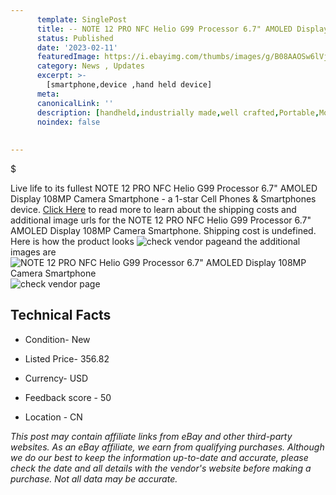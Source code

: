 ```yaml
---
      template: SinglePost
      title: -- NOTE 12 PRO NFC Helio G99 Processor 6.7" AMOLED Display 108MP Camera Smartphone
      status: Published
      date: '2023-02-11'
      featuredImage: https://i.ebayimg.com/thumbs/images/g/B08AAOSw6lVjTry2/s-l225.jpg
      category: News , Updates
      excerpt: >-
        [smartphone,device ,hand held device]
      meta:
      canonicalLink: ''
      description: [handheld,industrially made,well crafted,Portable,Mobile,Compact,Convenient,Lightweight,Maneuverable,Man-portable,Miniature,Carriable,Hand-held,Light,Holdable,Transportable,Mobile device,Pocket-sized,On-the-go,Wireless,Cordless,Compact size,Convenient size, smartphone,device ,hand held device]
      noindex: false
      
        
---
```

$

Live life to its fullest NOTE 12 PRO NFC Helio G99 Processor 6.7" AMOLED Display 108MP Camera Smartphone - a 1-star Cell Phones & Smartphones device. [Click Here](https://www.ebay.com/itm/295284803963?hash=item44c058897b%3Ag%3AB08AAOSw6lVjTry2&mkevt=1&mkcid=1&mkrid=711-53200-19255-0&campid=%253CePNCampaignId%253E&customid=%253CreferenceId%253E&toolid=10049) to read more to learn about the shipping costs and additional image urls for the NOTE 12 PRO NFC Helio G99 Processor 6.7" AMOLED Display 108MP Camera Smartphone. Shipping cost is undefined. Here is how the product looks ![check vendor page](https://i.ebayimg.com/thumbs/images/g/B08AAOSw6lVjTry2/s-l225.jpg)and the additional images are![NOTE 12 PRO NFC Helio G99 Processor 6.7" AMOLED Display 108MP Camera Smartphone](https://i.ebayimg.com/images/g/B08AAOSw6lVjTry2/s-l500.jpg)![check vendor page](https://origin-galleryplus.ebayimg.com/ws/web/295284803963_2_0_1/225x225.jpg,https://origin-galleryplus.ebayimg.com/ws/web/295284803963_3_0_1/225x225.jpg,https://origin-galleryplus.ebayimg.com/ws/web/295284803963_4_0_1/225x225.jpg,https://origin-galleryplus.ebayimg.com/ws/web/295284803963_5_0_1/225x225.jpg,https://origin-galleryplus.ebayimg.com/ws/web/295284803963_6_0_1/225x225.jpg,https://origin-galleryplus.ebayimg.com/ws/web/295284803963_7_0_1/225x225.jpg,https://origin-galleryplus.ebayimg.com/ws/web/295284803963_8_0_1/225x225.jpg,https://origin-galleryplus.ebayimg.com/ws/web/295284803963_9_0_1/225x225.jpg,https://origin-galleryplus.ebayimg.com/ws/web/295284803963_10_0_1/225x225.jpg,https://origin-galleryplus.ebayimg.com/ws/web/295284803963_11_0_1/225x225.jpg)



 ## Technical Facts 



     
      

 - Condition- New 


      

 - Listed Price- 356.82 


      

 - Currency- USD 


      

 - Feedback score - 50 


      

 - Location - CN 


      
      

 *_This post may contain affiliate links from eBay and other third-party websites. As an eBay affiliate, we earn from qualifying purchases. Although we do our best to keep the information up-to-date and accurate, please check the date and all details with the vendor's website before making a purchase. Not all data may be accurate._*






